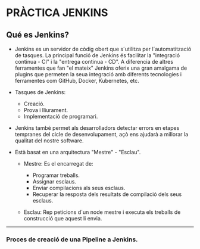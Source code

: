 # PRÀCTICA JENKINS

## Qué es Jenkins?

- Jenkins es un servidor de còdig obert que s´utilitza per l´automatització de tasques. La principal funció de Jenkins és 
facilitar la "integració continua - CI" i la "entrega continua - CD". A diferencia de altres ferramentes que fan "el mateix"
Jenkins oferix una gran amalgama de plugins que permeten la seua integració amb diferents tecnologies i ferramentes com 
GitHub, Docker, Kubernetes, etc.

- Tasques de Jenkins: 

    - Creació.
    - Prova i lliurament.
    - Implementació de programari.

- Jenkins també permet als desarrolladors detectar errors en etapes tempranes del cicle de desenvolupament, açò ens ajudarà 
a millorar la qualitat del nostre software.

- Està basat en una arquitectura "Mestre" - "Esclau".

    - Mestre: Es el encarregat de: 

        - Programar treballs.
        - Assignar esclaus.
        - Enviar compilacions als seus esclaus.
        - Recuperar la resposta dels resultats de compilació dels seus esclaus.
    
    - Esclau: Rep peticions d´un node mestre i executa els treballs de construcció que aquest li envia.

---

### Proces de creació de una Pipeline a Jenkins.




